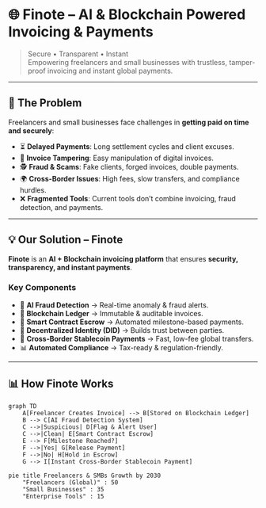 # 🌐 Finote – AI & Blockchain Powered Invoicing & Payments

> Secure • Transparent • Instant  
Empowering freelancers and small businesses with trustless, tamper-proof invoicing and instant global payments.

---

## 🚨 The Problem

Freelancers and small businesses face challenges in **getting paid on time and securely**:

- ⏳ **Delayed Payments**: Long settlement cycles and client excuses.  
- 📝 **Invoice Tampering**: Easy manipulation of digital invoices.  
- 🕵️ **Fraud & Scams**: Fake clients, forged invoices, double payments.  
- 🌍 **Cross-Border Issues**: High fees, slow transfers, and compliance hurdles.  
- ❌ **Fragmented Tools**: Current tools don’t combine invoicing, fraud detection, and payments.  

---

## 💡 Our Solution – Finote

**Finote** is an **AI + Blockchain invoicing platform** that ensures **security, transparency, and instant payments**.

### Key Components
- 🤖 **AI Fraud Detection** → Real-time anomaly & fraud alerts.  
- 🔗 **Blockchain Ledger** → Immutable & auditable invoices.  
- 🤝 **Smart Contract Escrow** → Automated milestone-based payments.  
- 🪪 **Decentralized Identity (DID)** → Builds trust between parties.  
- 💱 **Cross-Border Stablecoin Payments** → Fast, low-fee global transfers.  
- 📊 **Automated Compliance** → Tax-ready & regulation-friendly.  

---

## 📊 How Finote Works

```mermaid
graph TD
    A[Freelancer Creates Invoice] --> B[Stored on Blockchain Ledger]
    B --> C[AI Fraud Detection System]
    C -->|Suspicious| D[Flag & Alert User]
    C -->|Clean| E[Smart Contract Escrow]
    E --> F[Milestone Reached?]
    F -->|Yes| G[Release Payment]
    F -->|No| H[Hold in Escrow]
    G --> I[Instant Cross-Border Stablecoin Payment]

pie title Freelancers & SMBs Growth by 2030
    "Freelancers (Global)" : 50
    "Small Businesses" : 35
    "Enterprise Tools" : 15
